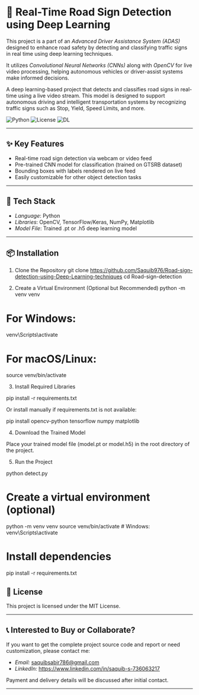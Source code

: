 
# 🚦 Real-Time Road Sign Detection using Deep Learning

This project is a part of an *Advanced Driver Assistance System (ADAS)* designed to enhance road safety by detecting and classifying traffic signs in real time using deep learning techniques.

It utilizes *Convolutional Neural Networks (CNNs)* along with *OpenCV* for live video processing, helping autonomous vehicles or driver-assist systems make informed decisions.

A deep learning-based project that detects and classifies road signs in real-time using a live video stream. This model is designed to support autonomous driving and intelligent transportation systems by recognizing traffic signs such as Stop, Yield, Speed Limits, and more.

![Python](https://img.shields.io/badge/Python-3.8+-blue.svg)
![License](https://img.shields.io/badge/License-MIT-green.svg)
![DL](https://img.shields.io/badge/DeepLearning-CNN-red)

---

## ✨ Key Features
- Real-time road sign detection via webcam or video feed
- Pre-trained CNN model for classification (trained on GTSRB dataset)
- Bounding boxes with labels rendered on live feed
- Easily customizable for other object detection tasks

---

## 🔧 Tech Stack
- *Language*: Python  
- *Libraries*: OpenCV, TensorFlow/Keras, NumPy, Matplotlib  
- *Model File*: Trained .pt or .h5 deep learning model

---

## 📦 Installation

1. Clone the Repository
git clone https://github.com/Saquib976/Road-sign-detection-using-Deep-Learning-techniques
cd Road-sign-detection

2. Create a Virtual Environment (Optional but Recommended)
   python -m venv venv
   
# For Windows:
venv\Scripts\activate

# For macOS/Linux:
source venv/bin/activate

3. Install Required Libraries

pip install -r requirements.txt

Or install manually if requirements.txt is not available:

pip install opencv-python tensorflow numpy matplotlib

4. Download the Trained Model

Place your trained model file (model.pt or model.h5) in the root directory of the project.

5. Run the Project

python detect.py 


# Create a virtual environment (optional)
python -m venv venv
source venv/bin/activate  # Windows: venv\Scripts\activate

# Install dependencies
pip install -r requirements.txt

## 📄 License

This project is licensed under the MIT License.


---

## 📞 Interested to Buy or Collaborate?

If you want to get the complete project source code and report or need customization, please contact me:

- *Email:*    saquibsabir786@gmail.com  
- *LinkedIn:* https://www.linkedin.com/in/saquib-s-736063217

Payment and delivery details will be discussed after initial contact.

---


